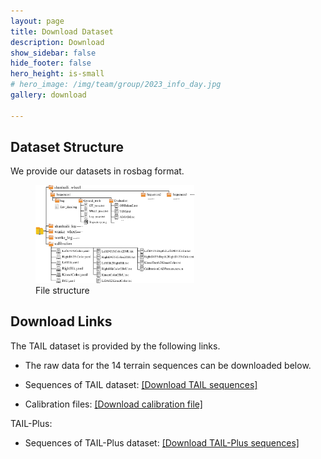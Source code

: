 ```yaml
---
layout: page
title: Download Dataset
description: Download
show_sidebar: false
hide_footer: false
hero_height: is-small
# hero_image: /img/team/group/2023_info_day.jpg
gallery: download
 
---
```



## Dataset Structure
 
We provide our datasets in rosbag format.
<figure>
 <img src="/img/Structure.png" style="width:60%" />
 <figcaption>
File structure </figcaption>
</figure>


## Download Links

The TAIL dataset is provided by the following links. 
<!-- Please fill out a simple form to us, and you will get a automated response mail containing full download links. -->


- The raw data for the 14 terrain sequences can be downloaded below. 

- Sequences of TAIL dataset: [[Download TAIL sequences]](https://1drv.ms/f/c/d896d26ed8e41b9a/Euflf8RgyTxKrR545HzevJcBFVtLYnHA5pPpVBJn29CsCA?e=gi25Ag)

- Calibration files: [[Download calibration file]](https://1drv.ms/f/c/d896d26ed8e41b9a/Eso-rPDQ7pNNjvFtBYBK7zMB1eQIMkY71CS14RpT-5xX_g?e=TcjdTY)


TAIL-Plus:

- Sequences of TAIL-Plus dataset: [[Download TAIL-Plus sequences]](https://1drv.ms/f/c/d896d26ed8e41b9a/Eum_JXMTpLFBpmGWjHHucNkBMZa5ApolCDH-Zza0zmkRyQ?e=Nsutnh)

<!-- - [Down a sample sequence]() -->

<!-- - Third-view video [Download videoes]() -->

<!-- Note: Extract the ROS bag from .7z files in the terminal: $\color{red}{7z e <filename>.7z}$ -->

 

 

